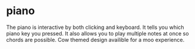 # piano

The piano is interactive by both clicking and keyboard. It tells you which piano key you pressed. It also allows you to play multiple notes at once so chords are possible. Cow themed design availible for a moo experience.
